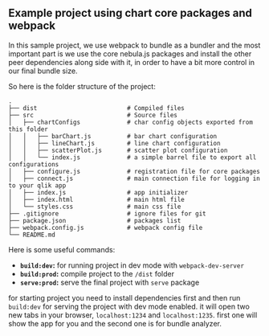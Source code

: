 ## Example project using chart core packages and webpack

In this sample project, we use webpack to bundle as a bundler and the most important part is we use the core nebula.js packages and install the other peer dependencies along side with it, in order to have a bit more control in our final bundle size.

So here is the folder structure of the project:

    .
    ├── dist                         # Compiled files
    ├── src                          # Source files
    │   ├── chartConfigs             # char config objects exported from this folder
    │   │   ├── barChart.js          # bar chart configuration
    │   │   ├── lineChart.js         # line chart configuration
    │   │   ├── scatterPlot.js       # scatter plot configuration
    │   │   └── index.js             # a simple barrel file to export all configurations
    │   ├── configure.js             # registration file for core packages
    │   ├── connect.js               # main connection file for logging in to your qlik app
    │   ├── index.js                 # app initializer
    │   ├── index.html               # main html file
    │   └── styles.css               # main css file
    ├── .gitignore                   # ignore files for git
    ├── package.json                 # packages list
    ├── webpack.config.js            # webpack config file
    └── README.md

Here is some useful commands:

- **`build:dev`:** for running project in dev mode with `webpack-dev-server`
- **`build:prod`:** compile project to the `/dist` folder
- **`serve:prod`:** serve the final project with `serve` package

for starting project you need to install dependencies first and then run `build:dev` for serving the project with dev mode enabled. it will open two new tabs in your browser, `localhost:1234` and `localhost:1235`. first one will show the app for you and the second one is for bundle analyzer.
